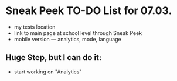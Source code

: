 # Sneak Peek TO-DO List for 07.03.
- my tests location
- link to main page at school level through Sneak Peek
- mobile version — analytics, mode, language

## Huge Step, but I can do it:
- start working on "Analytics"

